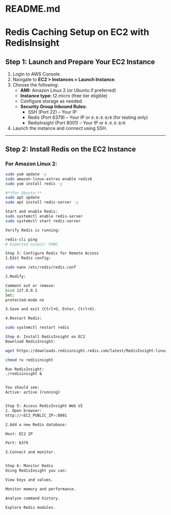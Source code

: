 # README.md
# Redis Caching Setup on EC2 with RedisInsight

## Step 1: Launch and Prepare Your EC2 Instance

1. Login to AWS Console.
2. Navigate to **EC2 > Instances > Launch Instance**.
3. Choose the following:
   - **AMI:** Amazon Linux 2 (or Ubuntu if preferred)
   - **Instance type:** t2.micro (free tier eligible)
   - Configure storage as needed.
   - **Security Group Inbound Rules:**
     - SSH (Port 22) – Your IP
     - Redis (Port 6379) – Your IP or `0.0.0.0/0` (for testing only)
     - RedisInsight (Port 8001) – Your IP or `0.0.0.0/0`
4. Launch the instance and connect using SSH.

---

## Step 2: Install Redis on the EC2 Instance

### For Amazon Linux 2:
```bash
sudo yum update -y
sudo amazon-linux-extras enable redis6
sudo yum install redis -y

#**For Ubuntu:**
sudo apt update
sudo apt install redis-server -y

Start and enable Redis:
sudo systemctl enable redis-server
sudo systemctl start redis-server

Verify Redis is running:

redis-cli ping
# Expected output: PONG

Step 3: Configure Redis for Remote Access
1.Edit Redis config:

sudo nano /etc/redis/redis.conf

2.Modify:

Comment out or remove:
bind 127.0.0.1
Set:
protected-mode no

3.Save and exit (Ctrl+O, Enter, Ctrl+X).

4.Restart Redis:

sudo systemctl restart redis

Step 4: Install RedisInsight on EC2
Download RedisInsight:

wget https://downloads.redisinsight.redis.com/latest/RedisInsight-linux64 -O redisinsight

chmod +x redisinsight

Run RedisInsight:
./redisinsight &


You should see:
Active: active (running)


Step 5: Access RedisInsight Web UI
1. Open browser:
http://<EC2_PUBLIC_IP>:8001

2.Add a new Redis database:

Host: EC2 IP

Port: 6379

3.Connect and monitor.


Step 6: Monitor Redis
Using RedisInsight you can:

View keys and values.

Monitor memory and performance.

Analyze command history.

Explore Redis modules.

